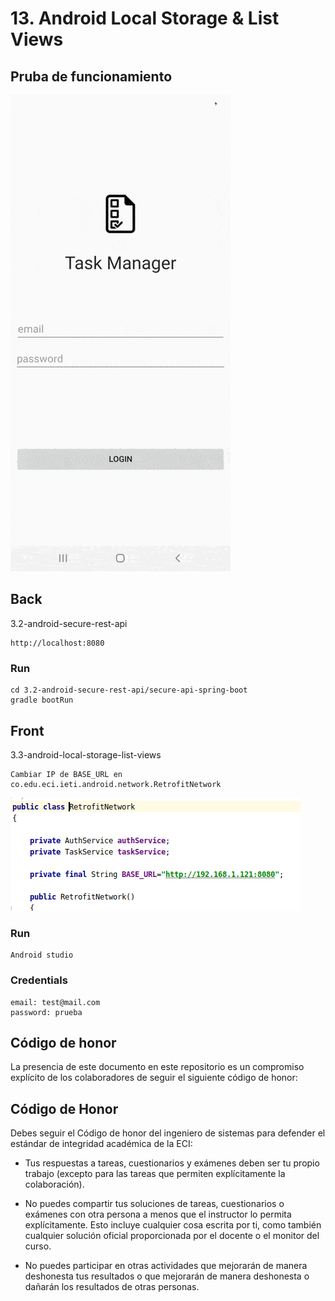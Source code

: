 # 13. Android Local Storage & List Views

## Pruba de funcionamiento

![](img/prueba.gif)

## Back

3.2-android-secure-rest-api

```
http://localhost:8080
``` 

### Run

```
cd 3.2-android-secure-rest-api/secure-api-spring-boot
gradle bootRun
```

## Front 

3.3-android-local-storage-list-views

```
Cambiar IP de BASE_URL en co.edu.eci.ieti.android.network.RetrofitNetwork
``` 

![](img/url.png)

### Run

```
Android studio
```

### Credentials

```
email: test@mail.com
password: prueba
```

## Código de honor

La presencia de este documento en este repositorio es un compromiso explícito de los colaboradores de seguir el siguiente código de honor:

Código de Honor
------
Debes seguir el Código de honor del ingeniero de sistemas para defender el estándar de integridad académica de la ECI:

- Tus respuestas a tareas, cuestionarios y exámenes deben ser tu propio trabajo (excepto para las tareas que permiten explícitamente la colaboración).

- No puedes compartir tus soluciones de tareas, cuestionarios o exámenes con otra persona a menos que el instructor lo permita explícitamente. Esto incluye cualquier cosa escrita por ti, como también cualquier solución oficial proporcionada por el docente o el monitor del curso.

- No puedes participar en otras actividades que mejorarán de manera deshonesta tus resultados o que mejorarán de manera deshonesta o dañarán los resultados de otras personas.
